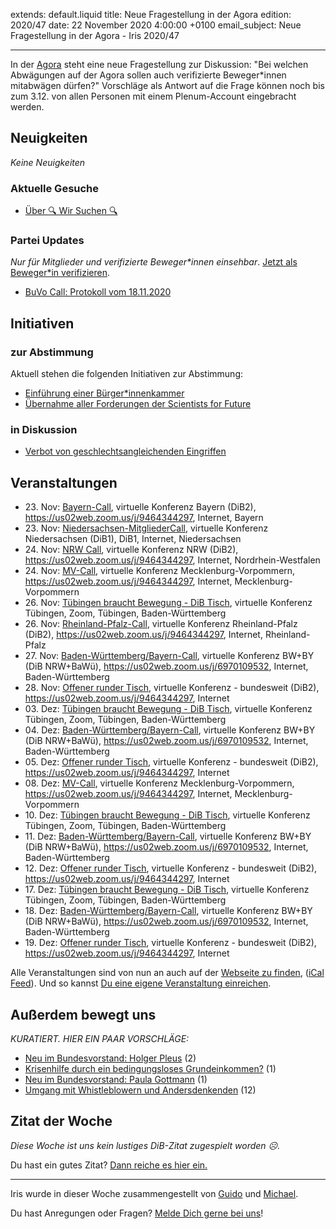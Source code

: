 
extends: default.liquid
title: Neue Fragestellung in der Agora
edition: 2020/47
date: 22 November 2020 4:00:00 +0100
email_subject: Neue Fragestellung in der Agora - Iris 2020/47

---
In der [Agora](https://abstimmen.dib.de/issue/8) steht eine neue Fragestellung zur Diskussion: "Bei welchen Abwägungen auf der Agora sollen auch verifizierte Beweger*innen mitabwägen dürfen?" Vorschläge als Antwort auf die Frage können noch bis zum 3.12. von allen Personen mit einem Plenum-Account eingebracht werden.

## Neuigkeiten

_Keine Neuigkeiten_

### Aktuelle Gesuche

 - [Über 🔍 Wir Suchen 🔍](https://marktplatz.dib.de/t/ueber-wir-suchen/8837)

### Partei Updates

_Nur für Mitglieder und verifizierte Beweger\*innen einsehbar_. [Jetzt als Beweger\*in verifizieren](https://dib.de/bewegerin-werden/).

 - [BuVo Call: Protokoll vom 18.11.2020](https://marktplatz.dib.de/t/buvo-call-protokoll-vom-18-11-2020/36529)

## Initiativen

### zur Abstimmung
Aktuell stehen die folgenden Initiativen zur Abstimmung:

 - [Einführung einer Bürger*innenkammer](https://abstimmen.dib.de/initiative/303-einfuhrung-einer-burgerinnenkammer)
 - [Übernahme aller Forderungen der Scientists for Future](https://abstimmen.dib.de/initiative/304-ubernahme-aller-forderungen-der-scientists-for-future)

### in Diskussion
 - [Verbot von geschlechtsangleichenden Eingriffen](https://abstimmen.dib.de/initiative/306-verbot-von-geschlechtsangleichenden-eingriffen)


## Veranstaltungen

 - 23.&nbsp;Nov: [Bayern-Call](https://dib.de/veranstaltungen/bayern-call-3/), virtuelle Konferenz Bayern (DiB2), https://us02web.zoom.us/j/9464344297, Internet, Bayern
 - 23.&nbsp;Nov: [Niedersachsen-MitgliederCall](https://dib.de/veranstaltungen/niedersachsen-mitgliedercall/), virtuelle Konferenz Niedersachsen (DiB1), DiB1, Internet, Niedersachsen
 - 24.&nbsp;Nov: [NRW Call](https://dib.de/veranstaltungen/nrw-call-3/), virtuelle Konferenz NRW (DiB2), https://us02web.zoom.us/j/9464344297, Internet, Nordrhein-Westfalen
 - 24.&nbsp;Nov: [MV-Call](https://dib.de/veranstaltungen/mv-call-2/), virtuelle Konferenz Mecklenburg-Vorpommern, https://us02web.zoom.us/j/9464344297, Internet, Mecklenburg-Vorpommern
 - 26.&nbsp;Nov: [Tübingen braucht Bewegung - DiB Tisch](https://dib.de/veranstaltungen/tuebingen-braucht-bewegung-dib-tisch-2-2020-11-26/), virtuelle Konferenz Tübingen, Zoom, Tübingen, Baden-Württemberg
 - 26.&nbsp;Nov: [Rheinland-Pfalz-Call](https://dib.de/veranstaltungen/rheinland-pfalz-call-6/), virtuelle Konferenz Rheinland-Pfalz (DiB2), https://us02web.zoom.us/j/9464344297, Internet, Rheinland-Pfalz
 - 27.&nbsp;Nov: [Baden-Württemberg/Bayern-Call](https://dib.de/veranstaltungen/baden-wuerttemberg-bayern-call-2020-11-27/), virtuelle Konferenz BW+BY (DiB NRW+BaWü), https://us02web.zoom.us/j/6970109532, Internet, Baden-Württemberg
 - 28.&nbsp;Nov: [Offener runder Tisch](https://dib.de/veranstaltungen/offener-runder-tisch-2020-11-28/), virtuelle Konferenz - bundesweit (DiB2), https://us02web.zoom.us/j/9464344297, Internet
 - 03.&nbsp;Dez: [Tübingen braucht Bewegung - DiB Tisch](https://dib.de/veranstaltungen/tuebingen-braucht-bewegung-dib-tisch-2-2020-12-03/), virtuelle Konferenz Tübingen, Zoom, Tübingen, Baden-Württemberg
 - 04.&nbsp;Dez: [Baden-Württemberg/Bayern-Call](https://dib.de/veranstaltungen/baden-wuerttemberg-bayern-call-2020-12-04/), virtuelle Konferenz BW+BY (DiB NRW+BaWü), https://us02web.zoom.us/j/6970109532, Internet, Baden-Württemberg
 - 05.&nbsp;Dez: [Offener runder Tisch](https://dib.de/veranstaltungen/offener-runder-tisch-2020-12-05/), virtuelle Konferenz - bundesweit (DiB2), https://us02web.zoom.us/j/9464344297, Internet
 - 08.&nbsp;Dez: [MV-Call](https://dib.de/veranstaltungen/mv-call-2/), virtuelle Konferenz Mecklenburg-Vorpommern, https://us02web.zoom.us/j/9464344297, Internet, Mecklenburg-Vorpommern
 - 10.&nbsp;Dez: [Tübingen braucht Bewegung - DiB Tisch](https://dib.de/veranstaltungen/tuebingen-braucht-bewegung-dib-tisch-2-2020-12-10/), virtuelle Konferenz Tübingen, Zoom, Tübingen, Baden-Württemberg
 - 11.&nbsp;Dez: [Baden-Württemberg/Bayern-Call](https://dib.de/veranstaltungen/baden-wuerttemberg-bayern-call-2020-12-11/), virtuelle Konferenz BW+BY (DiB NRW+BaWü), https://us02web.zoom.us/j/6970109532, Internet, Baden-Württemberg
 - 12.&nbsp;Dez: [Offener runder Tisch](https://dib.de/veranstaltungen/offener-runder-tisch-2020-12-12/), virtuelle Konferenz - bundesweit (DiB2), https://us02web.zoom.us/j/9464344297, Internet
 - 17.&nbsp;Dez: [Tübingen braucht Bewegung - DiB Tisch](https://dib.de/veranstaltungen/tuebingen-braucht-bewegung-dib-tisch-2-2020-12-17/), virtuelle Konferenz Tübingen, Zoom, Tübingen, Baden-Württemberg
 - 18.&nbsp;Dez: [Baden-Württemberg/Bayern-Call](https://dib.de/veranstaltungen/baden-wuerttemberg-bayern-call-2020-12-18/), virtuelle Konferenz BW+BY (DiB NRW+BaWü), https://us02web.zoom.us/j/6970109532, Internet, Baden-Württemberg
 - 19.&nbsp;Dez: [Offener runder Tisch](https://dib.de/veranstaltungen/offener-runder-tisch-2020-12-19/), virtuelle Konferenz - bundesweit (DiB2), https://us02web.zoom.us/j/9464344297, Internet


Alle Veranstaltungen sind von nun an auch auf der [Webseite zu finden](https://dib.de/veranstaltungen/), ([iCal Feed](https://dib.de/?ical=1)). Und so kannst [Du eine eigene Veranstaltung einreichen](https://marktplatz.dib.de/t/eine-veranstaltung-auf-der-webseite-einreichen/21379).


## Außerdem bewegt uns

_KURATIERT. HIER EIN PAAR VORSCHLÄGE:_
 - [Neu im Bundesvorstand: Holger Pleus](https://marktplatz.dib.de/t/neu-im-bundesvorstand-holger-pleus/36514) (2)
 - [Krisenhilfe durch ein bedingungsloses Grundeinkommen?](https://marktplatz.dib.de/t/krisenhilfe-durch-ein-bedingungsloses-grundeinkommen/36521) (1)
 - [Neu im Bundesvorstand: Paula Gottmann](https://marktplatz.dib.de/t/neu-im-bundesvorstand-paula-gottmann/36527) (1)
 - [Umgang mit Whistleblowern und Andersdenkenden](https://marktplatz.dib.de/t/umgang-mit-whistleblowern-und-andersdenkenden/36525) (12)


## Zitat der Woche
_Diese Woche ist uns kein lustiges DiB-Zitat zugespielt worden ☹._

Du hast ein gutes Zitat? [Dann reiche es hier ein.](https://marktplatz.dib.de/t/fortsetzung-lustige-dib-zitate/24431)


---

Iris wurde in dieser Woche zusammengestellt von [Guido](https://marktplatz.dib.de/u/Guido/) und [Michael](https://marktplatz.dib.de/u/MichaelVoss/).

Du hast Anregungen oder Fragen? [Melde Dich gerne bei uns](https://marktplatz.dib.de/t/neu-iris-die-woechtliche-zusammenfasssung-zum-sonntagsbrunch/10990)!

